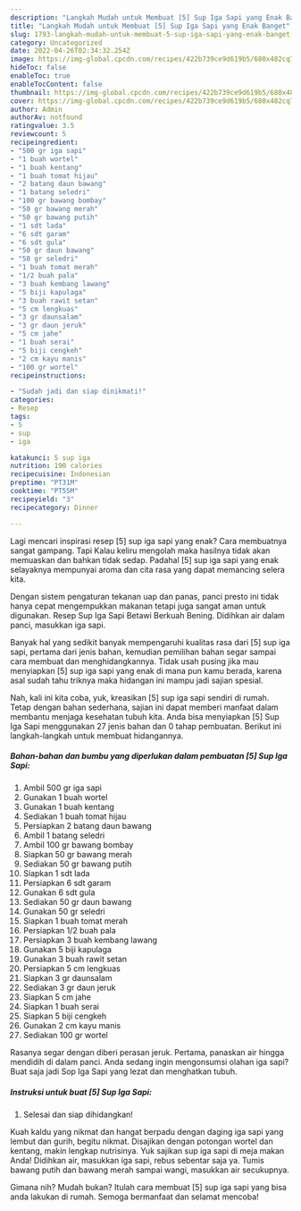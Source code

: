 ```yaml
---
description: "Langkah Mudah untuk Membuat [5] Sup Iga Sapi yang Enak Banget"
title: "Langkah Mudah untuk Membuat [5] Sup Iga Sapi yang Enak Banget"
slug: 1793-langkah-mudah-untuk-membuat-5-sup-iga-sapi-yang-enak-banget
category: Uncategorized
date: 2022-04-26T02:34:32.254Z
image: https://img-global.cpcdn.com/recipes/422b739ce9d619b5/680x482cq70/5-sup-iga-sapi-foto-resep-utama.jpg
hideToc: false
enableToc: true
enableTocContent: false
thumbnail: https://img-global.cpcdn.com/recipes/422b739ce9d619b5/680x482cq70/5-sup-iga-sapi-foto-resep-utama.jpg
cover: https://img-global.cpcdn.com/recipes/422b739ce9d619b5/680x482cq70/5-sup-iga-sapi-foto-resep-utama.jpg
author: Admin
authorAv: notfound
ratingvalue: 3.5
reviewcount: 5
recipeingredient:
- "500 gr iga sapi"
- "1 buah wortel"
- "1 buah kentang"
- "1 buah tomat hijau"
- "2 batang daun bawang"
- "1 batang seledri"
- "100 gr bawang bombay"
- "50 gr bawang merah"
- "50 gr bawang putih"
- "1 sdt lada"
- "6 sdt garam"
- "6 sdt gula"
- "50 gr daun bawang"
- "50 gr seledri"
- "1 buah tomat merah"
- "1/2 buah pala"
- "3 buah kembang lawang"
- "5 biji kapulaga"
- "3 buah rawit setan"
- "5 cm lengkuas"
- "3 gr daunsalam"
- "3 gr daun jeruk"
- "5 cm jahe"
- "1 buah serai"
- "5 biji cengkeh"
- "2 cm kayu manis"
- "100 gr wortel"
recipeinstructions:

- "Sudah jadi dan siap dinikmati!"
categories:
- Resep
tags:
- 5
- sup
- iga

katakunci: 5 sup iga 
nutrition: 190 calories
recipecuisine: Indonesian
preptime: "PT31M"
cooktime: "PT55M"
recipeyield: "3"
recipecategory: Dinner

---
```



Lagi mencari inspirasi resep [5] sup iga sapi yang enak? Cara membuatnya sangat gampang. Tapi Kalau keliru mengolah maka hasilnya tidak akan memuaskan dan bahkan tidak sedap. Padahal [5] sup iga sapi yang enak selayaknya mempunyai aroma dan cita rasa yang dapat memancing selera kita.


Dengan sistem pengaturan tekanan uap dan panas, panci presto ini tidak hanya cepat mengempukkan makanan tetapi juga sangat aman untuk digunakan. Resep Sup Iga Sapi Betawi Berkuah Bening. Didihkan air dalam panci, masukkan iga sapi.

Banyak hal yang sedikit banyak mempengaruhi kualitas rasa dari [5] sup iga sapi, pertama dari jenis bahan, kemudian pemilihan bahan segar sampai cara membuat dan menghidangkannya. Tidak usah pusing jika mau menyiapkan [5] sup iga sapi yang enak di mana pun kamu berada, karena asal sudah tahu triknya maka hidangan ini mampu jadi sajian spesial.


Nah, kali ini kita coba, yuk, kreasikan [5] sup iga sapi sendiri di rumah. Tetap dengan bahan sederhana, sajian ini dapat memberi manfaat dalam membantu menjaga kesehatan tubuh kita. Anda bisa menyiapkan [5] Sup Iga Sapi menggunakan 27 jenis bahan dan 0 tahap pembuatan. Berikut ini langkah-langkah untuk membuat hidangannya.

<!--inarticleads1-->

##### Bahan-bahan dan bumbu yang diperlukan dalam pembuatan [5] Sup Iga Sapi:

1. Ambil 500 gr iga sapi
1. Gunakan 1 buah wortel
1. Gunakan 1 buah kentang
1. Sediakan 1 buah tomat hijau
1. Persiapkan 2 batang daun bawang
1. Ambil 1 batang seledri
1. Ambil 100 gr bawang bombay
1. Siapkan 50 gr bawang merah
1. Sediakan 50 gr bawang putih
1. Siapkan 1 sdt lada
1. Persiapkan 6 sdt garam
1. Gunakan 6 sdt gula
1. Sediakan 50 gr daun bawang
1. Gunakan 50 gr seledri
1. Siapkan 1 buah tomat merah
1. Persiapkan 1/2 buah pala
1. Persiapkan 3 buah kembang lawang
1. Gunakan 5 biji kapulaga
1. Gunakan 3 buah rawit setan
1. Persiapkan 5 cm lengkuas
1. Siapkan 3 gr daunsalam
1. Sediakan 3 gr daun jeruk
1. Siapkan 5 cm jahe
1. Siapkan 1 buah serai
1. Siapkan 5 biji cengkeh
1. Gunakan 2 cm kayu manis
1. Sediakan 100 gr wortel


Rasanya segar dengan diberi perasan jeruk. Pertama, panaskan air hingga mendidih di dalam panci. Anda sedang ingin mengonsumsi olahan iga sapi? Buat saja jadi Sop Iga Sapi yang lezat dan menghatkan tubuh. 

<!--inarticleads2-->

##### Instruksi untuk buat [5] Sup Iga Sapi:


1. Selesai dan siap dihidangkan!

Kuah kaldu yang nikmat dan hangat berpadu dengan daging iga sapi yang lembut dan gurih, begitu nikmat. Disajikan dengan potongan wortel dan kentang, makin lengkap nutrisinya. Yuk sajikan sup iga sapi di meja makan Anda! Didihkan air, masukkan iga sapi, rebus sebentar saja ya. Tumis bawang putih dan bawang merah sampai wangi, masukkan air secukupnya. 

Gimana nih? Mudah bukan? Itulah cara membuat [5] sup iga sapi yang bisa anda lakukan di rumah. Semoga bermanfaat dan selamat mencoba!
